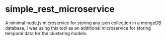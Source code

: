 # simple_rest_microservice
A minimal node.js microservice for storing any json collection in a mongoDB database, I was using this tool as an additional microservice for storing temporal data for the clustering models.
